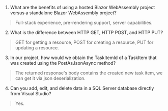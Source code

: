 1. What are the benefits of using a hosted Blazor WebAssembly project versus a standalone Blazor WebAssembly project?
> Full-stack experience, pre-rendering support, server capabilities.

2. What is the difference between HTTP GET, HTTP POST, and HTTP PUT?
> GET for getting a resource, POST for creating a resource, PUT for updating a resource.

3. In our project, how would we obtain the TaskItemId of a TaskItem that was created using the PostAsJsonAsync method?
> The returned response's body contains the created new task item, we can get it via json deserialization.

4. Can you add, edit, and delete data in a SQL Server database directly from Visual Studio?
> Yes.
